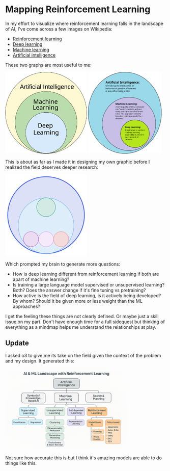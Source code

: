 # Mapping Reinforcement Learning

In my effort to visualize where reinforcement learning falls in the landscape of AI, I've come across a few images on Wikipedia:
- [Reinforcement learning](https://en.wikipedia.org/wiki/Reinforcement_learning)
- [Deep learning](https://en.wikipedia.org/wiki/Deep_learning)
- [Machine learning](https://en.wikipedia.org/wiki/Machine_learning)
- [Artificial intelligence](https://en.wikipedia.org/wiki/Artificial_intelligence)


These two graphs are most useful to me:

<img src="graphic/AI_hierarchy.svg" alt="AI Hierarchy" height="256">

<img src="graphic/AI-ML-DL.svg" alt="AI ML DL" height="256">

This is about as far as I made it in designing my own graphic before I realized the field deserves deeper research:

<img src="graphic/mapping-reinforcement-learning.svg" alt="Mapping Reinforcement Learning" height="256">


Which prompted my brain to generate more questions:
- How is deep learning different from reinforcement learning if both are apart of machine learning?
- Is training a large language model supervised or unsupervised learning? Both? Does the answer change if it's fine tuning vs pretraining?
- How active is the field of deep learning, is it actively being developed? By whom? Should it be given more or less weight than the ML approaches?

I get the feeling these things are not clearly defined. Or maybe just a skill issue on my part.
Don't have enough time for a full sidequest but thinking of everything as a mindmap helps me understand the relationships at play.

## Update

I asked o3 to give me its take on the field given the context of the problem and my design. It generated this:

<img src="graphic/ai_ml_rl_landscape.png" alt="AI ML RL Landscape" height="256">

Not sure how accurate this is but I think it's amazing models are able to do things like this.